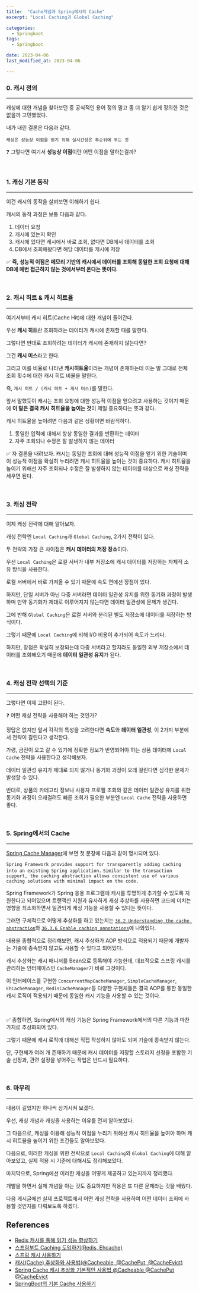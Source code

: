 ```yaml
---
title:  "Cache개념과 Spring에서의 Cache" 
excerpt: "Local Caching과 Global Caching"

categories:
  - Springboot
tags:
  - Springboot

date: 2023-04-06
last_modified_at: 2023-04-06

---
```


### 0. 캐시 정의
---

캐싱에 대한 개념을 찾아보던 중 공식적인 용어 정의 말고 좀 더 알기 쉽게 정의한 것은 없을까 고민했었다.

내가 내린 결론은 다음과 같다.

`캐싱은 성능상 이점을 얻기 위해 실시간성은 후순위에 두는 것`

❓ 그렇다면 여기서 **성능상 이점**이란 어떤 이점을 말하는걸까?

<br>

### 1. 캐싱 기본 동작
---

이건 캐시의 동작을 살펴보면 이해하기 쉽다.

캐시의 동작 과정은 보통 다음과 같다.

1. 데이터 요청
2. 캐시에 있는지 확인
3. 캐시에 있다면 캐시에서 바로 조회, 없다면 DB에서 데이터를 조회
4. DB에서 조회해왔다면 해당 데이터를 캐시에 저장

✅ **즉, 성능적 이점은 메모리 기반의 캐시에서 데이터를 조회해 동일한 조회 요청에 대해 DB에 매번 접근하지 않는 것에서부터 온다는 뜻이다.**

<br>

### 2. 캐시 히트 & 캐시 히트율
---

여기서부터 캐시 히트(Cache Hit)에 대한 개념이 들어간다.

우선 **캐시 히트**란 조회하려는 데이터가 캐시에 존재할 때를 말한다.

그렇다면 반대로 조회하려는 데이터가 캐시에 존재하지 않는다면?

그건 **캐시 미스**라고 한다.

그리고 이를 비율로 나타낸 **캐시히트율**이라는 개념이 존재하는데 이는 말 그대로 전체 조회 횟수에 대한 캐시 히트 비율을 말한다.

즉, `캐시 히트 / (캐시 히트 + 캐시 미스)`를 말한다.

앞서 말했듯이 캐시는 조회 요청에 대한 성능적 이점을 얻으려고 사용하는 것이기 때문에 **이 말은 결국 캐시 히트율을 높이는 것**이 제일 중요하다는 뜻과 같다.

캐시 히트율을 높이려면 다음과 같은 상황이면 바람직하다. 

1. 동일한 입력에 대해서 항상 동일한 결과를 반환하는 데이터
2. 자주 조회되나 수정은 잘 발생하지 않는 데이터

✅ 자 결론을 내려보자. 캐시는 동일한 조회에 대해 성능적 이점을 얻기 위한 기술이며 이 성능적 이점을 확실히 누리려면 캐시 히트율을 높이는 것이 중요하다.
캐시 히트율을 높이기 위해선 자주 조회되나 수정은 잘 발생하지 않는 데이터를 대상으로 캐싱 전략을 세우면 된다.

<br>

### 3. 캐싱 전략
---

이제 캐싱 전략에 대해 알아보자.

캐싱 전략엔 `Local Caching`과 `Global Caching`, 2가지 전략이 있다.

두 전략의 가장 큰 차이점은 **캐시 데이터의 저장 장소**이다.

우선 `Local Caching`은 로컬 서버가 내부 저장소에 캐시 데이터를 저장하는 자체적 소유 방식을 사용한다.

로컬 서버에서 바로 가져올 수 있기 때문에 속도 면에선 장점이 있다.

하지만, 단일 서버가 아닌 다중 서버라면 데이터 일관성 유지를 위한 동기화 과정이 발생하며 만약 동기화가 제대로 이루어지지 않는다면 데이터 일관성에 문제가 생긴다.

그에 반해 `Global Caching`은 로컬 서버와 분리된 별도 저장소에 데이터를 저장하는 방식이다.

그렇기 때문에 `Local Caching`에 비해 I/O 비용이 추가되어 속도가 느리다.

하지만, 장점은 확실히 보장되는데 다중 서버라고 할지라도 동일한 외부 저장소에서 데이터를 조회해오기 때문에 **데이터 일관성 유지**가 된다.

<br>

### 4. 캐싱 전략 선택의 기준
---

그렇다면 이제 고민이 된다.

❓ 어떤 캐싱 전략을 사용해야 하는 것인가?

정답은 없지만 앞서 각각의 특성을 고려한다면 **속도**와 **데이터 일관성**, 이 2가지 부분에서 전략이 갈린다고 생각한다.

가령, 금전이 오고 갈 수 있기에 정확한 정보가 반영되어야 하는 상품 데이터에 `Local Cache` 전략을 사용한다고 생각해보자.

데이터 일관성 유지가 제대로 되지 않거나 동기화 과정이 오래 걸린다면 심각한 문제가 발생할 수 있다.

반대로, 상품의 카테고리 정보나 사용자 프로필 조회와 같은 데이터 일관성 유지를 위한 동기화 과정이 오래걸려도 빠른 조회가 필요한 부분엔 `Local Cache` 전략을 사용하면 좋다.

<br>

### 5. Spring에서의 Cache
---

[Spring Cache Manager](https://docs.spring.io/spring-framework/docs/4.3.15.RELEASE/spring-framework-reference/html/cache.html)에 보면 첫 문장에 다음과 같이 명시되어 있다.

`Spring Framework provides support for transparently adding caching into an existing Spring application.` 
`Similar to the transaction support, the caching abstraction allows consistent use of various caching solutions with minimal impact on the code.`

Spring Framework가 Spring 응용 프로그램에 캐시를 투명하게 추가할 수 있도록 지원한다고 되어있으며 트랜잭션 지원과 유사하게 캐싱 추상화를 사용하면 코드에 미치는 영향을 최소화하면서 일관되게 캐싱 기능을 사용할 수 있다는 뜻이다.

그러면 구체적으로 어떻게 추상화를 하고 있는지는 [`36.2 Understanding the cache abstraction`](https://docs.spring.io/spring-framework/docs/4.3.15.RELEASE/spring-framework-reference/html/cache.html)와 [`36.3.6 Enable caching annotations`](https://docs.spring.io/spring-framework/docs/4.3.15.RELEASE/spring-framework-reference/html/cache.html)에 나와있다.

내용을 종합적으로 정리해보면, 캐시 추상화가 AOP 방식으로 적용되기 때문에 개발자는 기술에 종속받지 않고도 사용할 수 있다고 되어있다.

캐시 추상화는 캐시 매니저를 Bean으로 등록해야 가능한데, 대표적으로 스프링 캐시를 관리하는 인터페이스인 `CacheManager`가 바로 그것이다. 

이 인터페이스를 구현한 `ConcurrentMapCacheManager`, `SimpleCacheManager`, `EhCacheManager`, `RedisCacheManager`등 다양한 구현체들은 결국 AOP를 통한 동일한 캐시 로직이 적용되기 때문에 동일한 캐시 기능을 사용할 수 있는 것이다.

<br>

✅ 종합하면, Spring에서의 캐싱 기능은 Spring Framework에서의 다른 기능과 마찬가지로 추상화되어 있다. 

그렇기 때문에 캐시 로직에 대해선 직접 작성하지 않아도 되며 기술에 종속받지 않는다.

단, 구현체가 여러 개 존재하기 때문에 캐시 데이터를 저장할 스토리지 선정을 포함한 기술 선정과, 관련 설정을 넣어주는 작업은 반드시 필요하다.

<br>

### 6. 마무리
---

내용이 길었지만 하나씩 상기시켜 보겠다.

우선, 캐싱 개념과 캐싱을 사용하는 이유를 먼저 알아보았다.

그 다음으로, 캐싱을 이용해 성능적 이점을 누리기 위해선 캐시 히트율을 높여야 하며 캐시 히트율을 높이기 위한 조건들도 알아보았다.

다음으로, 이러한 캐싱을 위한 전략으로 `Local Caching`와 `Global Caching`에 대해 알아보았고, 실제 적용 시 기준에 대해서도 정리해보았다.

마지막으로, Spring에선 이러한 캐싱을 어떻게 제공하고 있는지까지 정리했다.

개발을 하면서 실제 개념을 아는 것도 중요하지만 적용은 또 다른 문제라는 것을 배웠다.

다음 게시글에선 실제 프로젝트에서 어떤 캐싱 전략을 사용하여 어떤 데이터 조회에 사용할 것인지를 다뤄보도록 하겠다.


## References

* [Redis 캐시를 통해 읽기 성능 향상하기](https://souljit2.tistory.com/72)
* [스프링부트 Caching 도입하기(Redis, Ehcache)](https://velog.io/@qotndus43/Cache)
* [스프링 캐시 사용하기](https://sunghs.tistory.com/132)
* [캐시(Cache) 추상화와 사용법(@Cacheable, @CachePut, @CacheEvict)](https://mangkyu.tistory.com/179)
* [Spring Cache 캐시 추상화 기본적인 사용법 @Cacheable @CachePut @CacheEvict](https://wildeveloperetrain.tistory.com/119)
* [SpringBoot의 기본 Cache 사용하기](https://pamyferret.tistory.com/8)